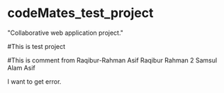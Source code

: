 # codeMates_test_project
"Collaborative web application project."

#This is test project 

#This is comment from Raqibur-Rahman
Asif
Raqibur Rahman 2
Samsul Alam Asif 

I want to get error. 